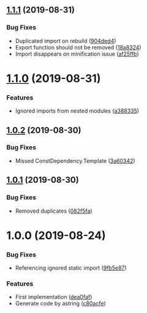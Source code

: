 ## [1.1.1](https://github.com/unlight/static-import-webpack-plugin/compare/v1.1.0...v1.1.1) (2019-08-31)


### Bug Fixes

* Duplicated import on rebuild ([904ded4](https://github.com/unlight/static-import-webpack-plugin/commit/904ded4))
* Export function should not be removed ([18a8324](https://github.com/unlight/static-import-webpack-plugin/commit/18a8324))
* Import disappears on minification issue ([af25ffb](https://github.com/unlight/static-import-webpack-plugin/commit/af25ffb))

# [1.1.0](https://github.com/unlight/static-import-webpack-plugin/compare/v1.0.2...v1.1.0) (2019-08-31)


### Features

* Ignored imports from nested modules ([a388335](https://github.com/unlight/static-import-webpack-plugin/commit/a388335))

## [1.0.2](https://github.com/unlight/static-import-webpack-plugin/compare/v1.0.1...v1.0.2) (2019-08-30)


### Bug Fixes

* Missed ConstDependency.Template ([3a60342](https://github.com/unlight/static-import-webpack-plugin/commit/3a60342))

## [1.0.1](https://github.com/unlight/static-import-webpack-plugin/compare/v1.0.0...v1.0.1) (2019-08-30)


### Bug Fixes

* Removed duplicates ([082f5fa](https://github.com/unlight/static-import-webpack-plugin/commit/082f5fa))

# 1.0.0 (2019-08-24)


### Bug Fixes

* Referencing ignored static import ([9fb5e87](https://github.com/unlight/static-import-webpack-plugin/commit/9fb5e87))


### Features

* First implementation ([dea0faf](https://github.com/unlight/static-import-webpack-plugin/commit/dea0faf))
* Generate code by astring ([c80acfe](https://github.com/unlight/static-import-webpack-plugin/commit/c80acfe))

